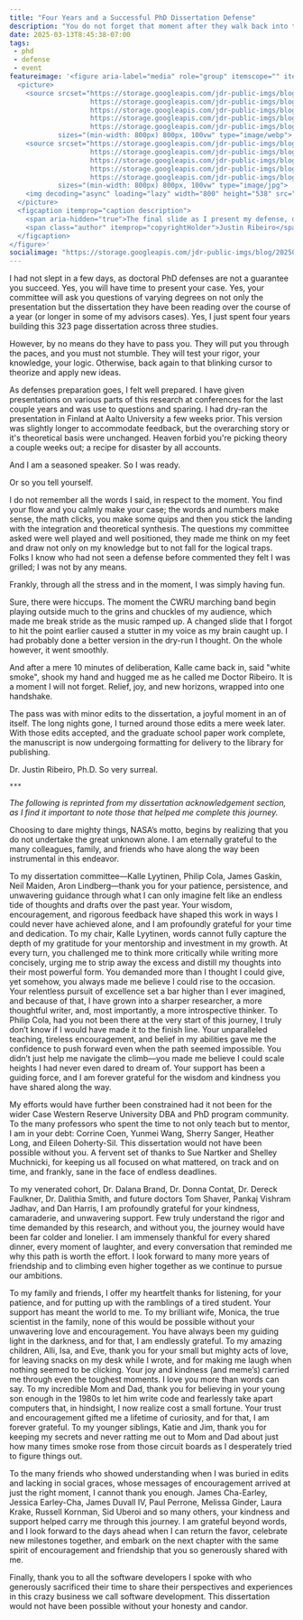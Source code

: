 ```yaml
---
title: "Four Years and a Successful PhD Dissertation Defense"
description: "You do not forget that moment after they walk back into the room and call you Doctor."
date: 2025-03-13T8:45:38-07:00
tags:
 - phd
 - defense
 - event
featureimage: '<figure aria-label="media" role="group" itemscope="" itemprop="associatedMedia" itemtype="http://schema.org/ImageObject">
  <picture>
    <source srcset="https://storage.googleapis.com/jdr-public-imgs/blog/20250313-cwru-defend-endslide-640.webp 640w,
                    https://storage.googleapis.com/jdr-public-imgs/blog/20250313-cwru-defend-endslide-800.webp 800w,
                    https://storage.googleapis.com/jdr-public-imgs/blog/20250313-cwru-defend-endslide-1024.webp 1024w,
                    https://storage.googleapis.com/jdr-public-imgs/blog/20250313-cwru-defend-endslide-1280.webp 1280w,
                    https://storage.googleapis.com/jdr-public-imgs/blog/20250313-cwru-defend-endslide-1600.webp 1600w"
            sizes="(min-width: 800px) 800px, 100vw" type="image/webp">
    <source srcset="https://storage.googleapis.com/jdr-public-imgs/blog/20250313-cwru-defend-endslide-640.jpg 640w,
                    https://storage.googleapis.com/jdr-public-imgs/blog/20250313-cwru-defend-endslide-800.jpg 800w,
                    https://storage.googleapis.com/jdr-public-imgs/blog/20250313-cwru-defend-endslide-1024.jpg 1024w,
                    https://storage.googleapis.com/jdr-public-imgs/blog/20250313-cwru-defend-endslide-1280.jpg 1280w,
                    https://storage.googleapis.com/jdr-public-imgs/blog/20250313-cwru-defend-endslide-1600.jpg 1600w"
            sizes="(min-width: 800px) 800px, 100vw" type="image/jpg">
    <img decoding="async" loading="lazy" width="800" height="538" src="https://storage.googleapis.com/jdr-public-imgs/blog/20250313-cwru-defend-endslide-800.jpg" alt="The final slide as I present my defense, declaring my love of software developers, and why I spent four years doing PhD.">
  </picture>
  <figcaption itemprop="caption description">
    <span aria-hidden="true">The final slide as I present my defense, declaring my love of software developers, and why I spent four years doing PhD.</span>
    <span class="author" itemprop="copyrightHolder">Justin Ribeiro</span>
  </figcaption>
</figure>'
socialimage: "https://storage.googleapis.com/jdr-public-imgs/blog/20250313-cwru-defend-endslide-800.jpg"
---
```


I had not slept in a few days, as doctoral PhD defenses are not a guarantee you succeed. Yes, you will have time to present your case. Yes, your committee will ask you questions of varying degrees on not only the presentation but the dissertation they have been reading over the course of a year (or longer in some of my advisors cases). Yes, I just spent four years building this 323 page dissertation across three studies.

However, by no means do they have to pass you. They will put you through the paces, and you must not stumble. They will test your rigor, your knowledge, your logic. Otherwise, back again to that blinking cursor to theorize and apply new ideas.

As defenses preparation goes, I felt well prepared. I have given presentations on various parts of this research at conferences for the last couple years and was use to questions and sparing. I had dry-ran the presentation in Finland at Aalto University a few weeks prior. This version was slightly longer to accommodate feedback, but the overarching story or it's theoretical basis were unchanged. Heaven forbid you're picking theory a couple weeks out; a recipe for disaster by all accounts.

And I am a seasoned speaker. So I was ready.

Or so you tell yourself.

I do not remember all the words I said, in respect to the moment. You find your flow and you calmly make your case; the words and numbers make sense, the math clicks, you make some quips and then you stick the landing with the integration and theoretical synthesis. The questions my committee asked were well played and well positioned, they made me think on my feet and draw not only on my knowledge but to not fall for the logical traps. Folks I know who had not seen a defense before commented they felt I was grilled; I was not by any means.

Frankly, through all the stress and in the moment, I was simply having fun.

Sure, there were hiccups. The moment the CWRU marching band begin playing outside much to the grins and chuckles of my audience, which made me break stride as the music ramped up. A changed slide that I forgot to hit the point earlier caused a stutter in my voice as my brain caught up. I had probably done a better version in the dry-run I thought. On the whole however, it went smoothly.

And after a mere 10 minutes of deliberation, Kalle came back in, said "white smoke", shook my hand and hugged me as he called me Doctor Ribeiro. It is a moment I will not forget. Relief, joy, and new horizons, wrapped into one handshake.

The pass was with minor edits to the dissertation, a joyful moment in an of itself. The long nights gone, I turned around those edits a mere week later. With those edits accepted, and the graduate school paper work complete, the manuscript is now undergoing formatting for delivery to the library for publishing.

Dr. Justin Ribeiro, Ph.D. So very surreal.

`***`

_The following is reprinted from my dissertation acknowledgement section, as I find it important to note those that helped me complete this journey._

Choosing to dare mighty things, NASA’s motto, begins by realizing that you do not undertake the great unknown alone. I am eternally grateful to the many colleagues, family, and friends who have along the way been instrumental in this endeavor.

To my dissertation committee—Kalle Lyytinen, Philip Cola, James Gaskin, Neil Maiden, Aron Lindberg—thank you for your patience, persistence, and unwavering guidance through what I can only imagine felt like an endless tide of thoughts and drafts over the past year. Your wisdom, encouragement, and rigorous feedback have shaped this work in ways I could never have achieved alone, and I am profoundly grateful for your time and dedication. To my chair, Kalle Lyytinen, words cannot fully capture the depth of my gratitude for your mentorship and investment in my growth. At every turn, you challenged me to think more critically while writing more concisely, urging me to strip away the excess and distill my thoughts into their most powerful form. You demanded more than I thought I could give, yet somehow, you always made me believe I could rise to the occasion. Your relentless pursuit of excellence set a bar higher than I ever imagined, and because of that, I have grown into a sharper researcher, a more thoughtful writer, and, most importantly, a more introspective thinker. To Philip Cola, had you not been there at the very start of this journey, I truly don’t know if I would have made it to the finish line. Your unparalleled teaching, tireless encouragement, and belief in my abilities gave me the confidence to push forward even when the path seemed impossible. You didn’t just help me navigate the climb—you made me believe I could scale heights I had never even dared to dream of. Your support has been a guiding force, and I am forever grateful for the wisdom and kindness you have shared along the way.

My efforts would have further been constrained had it not been for the wider Case Western Reserve University DBA and PhD program community. To the many professors who spent the time to not only teach but to mentor, I am in your debt: Corrine Coen, Yunmei Wang, Sherry Sanger, Heather Long, and Eileen Doherty-Sil. This dissertation would not have been possible without you. A fervent set of thanks to Sue Nartker and Shelley Muchnicki, for keeping us all focused on what mattered, on track and on time, and frankly, sane in the face of endless deadlines.

To my venerated cohort, Dr. Dalana Brand, Dr. Donna Contat, Dr. Dereck Faulkner, Dr. Dalithia Smith, and future doctors Tom Shaver, Pankaj Vishram Jadhav, and Dan Harris, I am profoundly grateful for your kindness, camaraderie, and unwavering support. Few truly understand the rigor and time demanded by this research, and without you, the journey would have been far colder and lonelier. I am immensely thankful for every shared dinner, every moment of laughter, and every conversation that reminded me why this path is worth the effort. I look forward to many more years of friendship and to climbing even higher together as we continue to pursue our ambitions.

To my family and friends, I offer my heartfelt thanks for listening, for your patience, and for putting up with the ramblings of a tired student. Your support has meant the world to me. To my brilliant wife, Monica, the true scientist in the family, none of this would be possible without your unwavering love and encouragement. You have always been my guiding light in the darkness, and for that, I am endlessly grateful. To my amazing children, Alli, Isa, and Eve, thank you for your small but mighty acts of love, for leaving snacks on my desk while I wrote, and for making me laugh when nothing seemed to be clicking. Your joy and kindness (and meme’s) carried me through even the toughest moments. I love you more than words can say. To my incredible Mom and Dad, thank you for believing in your young son enough in the 1980s to let him write code and fearlessly take apart computers that, in hindsight, I now realize cost a small fortune. Your trust and encouragement gifted me a lifetime of curiosity, and for that, I am forever grateful. To my younger siblings, Katie and Jim, thank you for keeping my secrets and never ratting me out to Mom and Dad about just how many times smoke rose from those circuit boards as I desperately tried to figure things out.

To the many friends who showed understanding when I was buried in edits and lacking in social graces, whose messages of encouragement arrived at just the right moment, I cannot thank you enough. James Cha-Earley, Jessica Earley-Cha, James Duvall IV, Paul Perrone, Melissa Ginder, Laura Krake, Russell Kornman, Sid Uberoi and so many others, your kindness and support helped carry me through this journey. I am grateful beyond words, and I look forward to the days ahead when I can return the favor, celebrate new milestones together, and embark on the next chapter with the same spirit of encouragement and friendship that you so generously shared with me.

Finally, thank you to all the software developers I spoke with who generously sacrificed their time to share their perspectives and experiences in this crazy business we call software development. This dissertation would not have been possible without your honesty and candor. 
